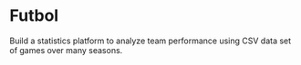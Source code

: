 # Futbol

Build a statistics platform to analyze team performance using CSV data set of games over many seasons.
